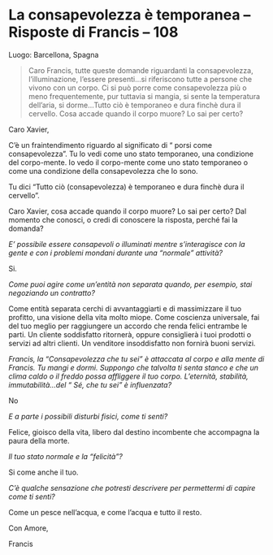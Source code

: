 # La consapevolezza è temporanea – Risposte di Francis – 108

Luogo: Barcellona, Spagna

>Caro Francis, tutte queste domande riguardanti la consapevolezza, l’illuminazione, l’essere presenti…si riferiscono tutte a persone che vivono con un corpo. Ci si può porre come consapevolezza più o meno frequentemente, pur tuttavia si mangia, si sente la temperatura dell’aria, si dorme…Tutto ciò è temporaneo e dura finchè dura il cervello. Cosa accade quando il corpo muore? Lo sai per certo?

Caro Xavier,

C’è un fraintendimento riguardo al significato di “ porsi come consapevolezza”. Tu lo vedi come uno stato temporaneo, una condizione del corpo-mente. Io vedo il corpo-mente come uno stato temporaneo o come una condizione della consapevolezza che Io sono.

Tu dici “Tutto ciò (consapevolezza) è temporaneo e dura finchè dura il cervello”.

Caro Xavier, cosa accade quando il corpo muore? Lo sai per certo? Dal momento che conosci, o credi di conoscere la risposta, perché fai la domanda?

_E’ possibile essere consapevoli o illuminati mentre s’interagisce con la gente e con i problemi mondani durante una “normale” attività?_

Si.

_Come puoi agire come un’entità non separata quando, per esempio, stai negoziando un contratto?_

Come entità separata cerchi di avvantaggiarti e di massimizzare il tuo profitto, una visione della vita molto miope. Come coscienza universale, fai del tuo meglio per raggiungere un accordo che renda felici entrambe le parti. Un cliente soddisfatto ritornerà, oppure consiglierà i tuoi prodotti o servizi ad altri clienti. Un venditore insoddisfatto non fornirà buoni servizi.

_Francis, la “Consapevolezza che tu sei” è attaccata al corpo e alla mente di Francis. Tu mangi e dormi. Suppongo che talvolta ti senta stanco e che un clima caldo o il freddo possa affliggere il tuo corpo. L’eternità, stabilità, immutabilità…del “ Sé, che tu sei” è influenzata?_

No

_E a parte i possibili disturbi fisici, come ti senti?_

Felice, gioisco della vita, libero dal destino incombente che accompagna la paura della morte.

_Il tuo stato normale e la “felicità”?_

Si come anche il tuo.

_C’è qualche sensazione che potresti descrivere per permettermi di capire come ti senti?_

Come un pesce nell’acqua, e come l’acqua e tutto il resto.

Con Amore,

Francis

